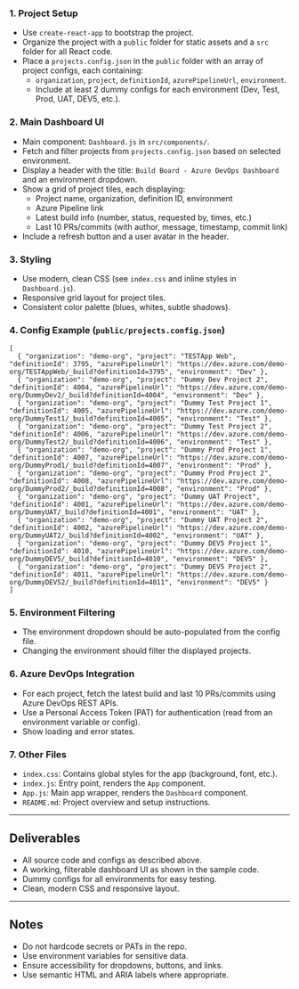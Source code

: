 ### 1. Project Setup
- Use `create-react-app` to bootstrap the project.
- Organize the project with a `public` folder for static assets and a `src` folder for all React code.
- Place a `projects.config.json` in the `public` folder with an array of project configs, each containing:
  - `organization`, `project`, `definitionId`, `azurePipelineUrl`, `environment`.
  - Include at least 2 dummy configs for each environment (Dev, Test, Prod, UAT, DEV5, etc.).

### 2. Main Dashboard UI
- Main component: `Dashboard.js` in `src/components/`.
- Fetch and filter projects from `projects.config.json` based on selected environment.
- Display a header with the title: `Build Board - Azure DevOps Dashboard` and an environment dropdown.
- Show a grid of project tiles, each displaying:
  - Project name, organization, definition ID, environment
  - Azure Pipeline link
  - Latest build info (number, status, requested by, times, etc.)
  - Last 10 PRs/commits (with author, message, timestamp, commit link)
- Include a refresh button and a user avatar in the header.

### 3. Styling
- Use modern, clean CSS (see `index.css` and inline styles in `Dashboard.js`).
- Responsive grid layout for project tiles.
- Consistent color palette (blues, whites, subtle shadows).

### 4. Config Example (`public/projects.config.json`)
```
[
  { "organization": "demo-org", "project": "TESTApp Web", "definitionId": 3795, "azurePipelineUrl": "https://dev.azure.com/demo-org/TESTAppWeb/_build?definitionId=3795", "environment": "Dev" },
  { "organization": "demo-org", "project": "Dummy Dev Project 2", "definitionId": 4004, "azurePipelineUrl": "https://dev.azure.com/demo-org/DummyDev2/_build?definitionId=4004", "environment": "Dev" },
  { "organization": "demo-org", "project": "Dummy Test Project 1", "definitionId": 4005, "azurePipelineUrl": "https://dev.azure.com/demo-org/DummyTest1/_build?definitionId=4005", "environment": "Test" },
  { "organization": "demo-org", "project": "Dummy Test Project 2", "definitionId": 4006, "azurePipelineUrl": "https://dev.azure.com/demo-org/DummyTest2/_build?definitionId=4006", "environment": "Test" },
  { "organization": "demo-org", "project": "Dummy Prod Project 1", "definitionId": 4007, "azurePipelineUrl": "https://dev.azure.com/demo-org/DummyProd1/_build?definitionId=4007", "environment": "Prod" },
  { "organization": "demo-org", "project": "Dummy Prod Project 2", "definitionId": 4008, "azurePipelineUrl": "https://dev.azure.com/demo-org/DummyProd2/_build?definitionId=4008", "environment": "Prod" },
  { "organization": "demo-org", "project": "Dummy UAT Project", "definitionId": 4001, "azurePipelineUrl": "https://dev.azure.com/demo-org/DummyUAT/_build?definitionId=4001", "environment": "UAT" },
  { "organization": "demo-org", "project": "Dummy UAT Project 2", "definitionId": 4002, "azurePipelineUrl": "https://dev.azure.com/demo-org/DummyUAT2/_build?definitionId=4002", "environment": "UAT" },
  { "organization": "demo-org", "project": "Dummy DEV5 Project 1", "definitionId": 4010, "azurePipelineUrl": "https://dev.azure.com/demo-org/DummyDEV5/_build?definitionId=4010", "environment": "DEV5" },
  { "organization": "demo-org", "project": "Dummy DEV5 Project 2", "definitionId": 4011, "azurePipelineUrl": "https://dev.azure.com/demo-org/DummyDEV52/_build?definitionId=4011", "environment": "DEV5" }
]
```

### 5. Environment Filtering
- The environment dropdown should be auto-populated from the config file.
- Changing the environment should filter the displayed projects.

### 6. Azure DevOps Integration
- For each project, fetch the latest build and last 10 PRs/commits using Azure DevOps REST APIs.
- Use a Personal Access Token (PAT) for authentication (read from an environment variable or config).
- Show loading and error states.

### 7. Other Files
- `index.css`: Contains global styles for the app (background, font, etc.).
- `index.js`: Entry point, renders the `App` component.
- `App.js`: Main app wrapper, renders the `Dashboard` component.
- `README.md`: Project overview and setup instructions.

---

## Deliverables
- All source code and configs as described above.
- A working, filterable dashboard UI as shown in the sample code.
- Dummy configs for all environments for easy testing.
- Clean, modern CSS and responsive layout.

---

## Notes
- Do not hardcode secrets or PATs in the repo.
- Use environment variables for sensitive data.
- Ensure accessibility for dropdowns, buttons, and links.
- Use semantic HTML and ARIA labels where appropriate.
